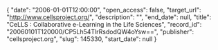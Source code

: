 {
  "date": "2006-01-01T12:00:00", 
  "open_access": false, 
  "target_url": "http://www.cellsproject.org/", 
  "description": "", 
  "end_date": null, 
  "title": "CeLLS : Collaborative e-Learning in the Life Sciences", 
  "record_id": "20060101T120000/CP5Lh54TlrRsdodQW4oYsw==", 
  "publisher": "cellsproject.org", 
  "slug": 145330, 
  "start_date": null
}

